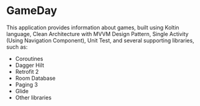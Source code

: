 # GameDay
This application provides information about games, built using Koltin language, Clean Architecture with MVVM Design Pattern, Single Activity (Using Navigation Component), Unit Test, and several supporting libraries, such as:

- Coroutines
- Dagger Hilt
- Retrofit 2
- Room Database
- Paging 3
- Glide
- Other libraries
